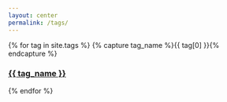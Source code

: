 ```yaml
---
layout: center
permalink: /tags/
---
```


{% for tag in site.tags %}
  {% capture tag_name %}{{ tag[0] }}{% endcapture %}
  <h3><a class="button" href="{{ site.baseurl }}/tags/{{ tag_name | slugify: "pretty" }}">{{ tag_name }}</a></h3> 
{% endfor %}
